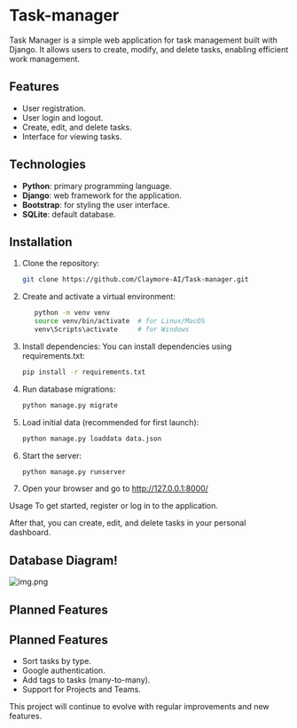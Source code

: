 # Task-manager

Task Manager is a simple web application for task management built with Django. It allows users to create, modify, and delete tasks, enabling efficient work management.

## Features

- User registration.
- User login and logout.
- Create, edit, and delete tasks.
- Interface for viewing tasks.

## Technologies

- **Python**: primary programming language.
- **Django**: web framework for the application.
- **Bootstrap**: for styling the user interface.
- **SQLite**: default database.

## Installation

1. Clone the repository:
   ```bash
   git clone https://github.com/Claymore-AI/Task-manager.git
   
2. Create and activate a virtual environment:
   ```bash
      python -m venv venv
      source venv/bin/activate  # for Linux/MacOS
      venv\Scripts\activate     # for Windows
3. Install dependencies: You can install dependencies using requirements.txt:
    ```bash
   pip install -r requirements.txt
4. Run database migrations:
   ```bash
   python manage.py migrate
5. Load initial data (recommended for first launch):
   ```bash
   python manage.py loaddata data.json
6. Start the server:
   ```bash
   python manage.py runserver
7. Open your browser and go to http://127.0.0.1:8000/

Usage
To get started, register or log in to the application.

After that, you can create, edit, and delete tasks in your personal dashboard.

## Database Diagram!

![img.png](img.png)

## Planned Features

## Planned Features

- Sort tasks by type.
- Google authentication.
- Add tags to tasks (many-to-many).
- Support for Projects and Teams.

This project will continue to evolve with regular improvements and new features.